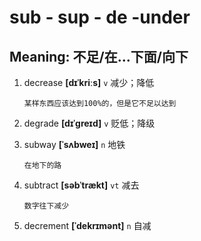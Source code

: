 # sub - sup - de -under

## Meaning: 不足/在...下面/向下

1. decrease **[dɪˈkriːs]** `v` 减少；降低

   ```
   某样东西应该达到100%的，但是它不足以达到
   ```

2. degrade **[dɪˈɡreɪd]** `v` 贬低；降级

3. subway **[ˈsʌbweɪ]** `n` 地铁

   ```
   在地下的路
   ```

4. subtract **[səbˈtrækt]** `vt` 减去

   ```
   数字往下减少
   ```

5. decrement **[ˈdekrɪmənt]** `n` 自减
